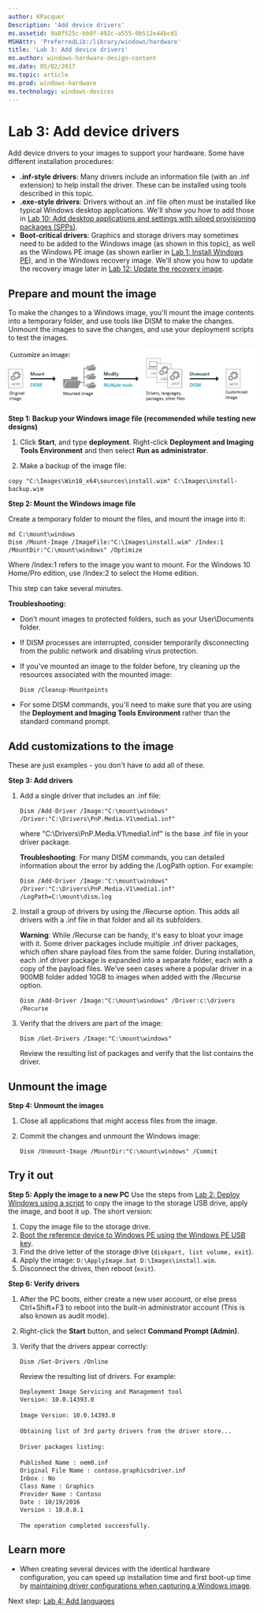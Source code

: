 ```yaml
---
author: KPacquer
Description: 'Add device drivers'
ms.assetid: 9a8f525c-bb8f-492c-a555-0b512e44bcd1
MSHAttr: 'PreferredLib:/library/windows/hardware'
title: 'Lab 3: Add device drivers'
ms.author: windows-hardware-design-content
ms.date: 05/02/2017
ms.topic: article
ms.prod: windows-hardware
ms.technology: windows-devices
---
```


# Lab 3: Add device drivers 

Add device drivers to your images to support your hardware. Some have different installation procedures:

-  **.inf-style drivers**: Many drivers include an information file (with an .inf extension) to help install the driver. These can be installed using tools described in this topic.    
-  **.exe-style drivers**: Drivers without an .inf file often must be installed like typical Windows desktop applications. We'll show you how to add those in [Lab 10: Add desktop applications and settings with siloed provisioning packages (SPPs)](add-desktop-apps-with-spps-sxs.md).
-  **Boot-critical drivers**: Graphics and storage drivers may sometimes need to be added to the Windows image (as shown in this topic), as well as the Windows PE image (as shown earlier in [Lab 1: Install Windows PE](install-windows-pe-sxs.md)), and in the Windows recovery image. We'll show you how to update the recovery image later in [Lab 12: Update the recovery image](update-the-recovery-image.md).

## <span id="Prepare_and_mount_the_image"></span>Prepare and mount the image
To make the changes to a Windows image, you'll mount the image contents into a temporary folder, and use tools like DISM to make the changes. Unmount the images to save the changes, and use your deployment scripts to test the images. 

![image: Mounting an image, making changes, and unmounting the image](images/dep-win8-sxs-createmodelspecificfiles.jpg)

**Step 1: Backup your Windows image file (recommended while testing new designs)**

1.  Click **Start**, and type **deployment**. Right-click **Deployment and Imaging Tools Environment** and then select **Run as administrator**.

2.  Make a backup of the image file:
``` syntax
copy "C:\Images\Win10_x64\sources\install.wim" C:\Images\install-backup.wim
```

**Step 2: Mount the Windows image file**

Create a temporary folder to mount the files, and mount the image into it: 
``` syntax
md C:\mount\windows
Dism /Mount-Image /ImageFile:"C:\Images\install.wim" /Index:1 /MountDir:"C:\mount\windows" /Optimize
```
Where /Index:1 refers to the image you want to mount. 
For the Windows 10 Home/Pro edition, use /Index:2 to select the Home edition.

This step can take several minutes.

**Troubleshooting:**

-   Don’t mount images to protected folders, such as your User\\Documents folder.

-   If DISM processes are interrupted, consider temporarily disconnecting from the public network and disabling virus protection.
	
-   If you've mounted an image to the folder before, try cleaning up the resources associated with the mounted image:

	``` syntax
	Dism /Cleanup-Mountpoints
	```

-   For some DISM commands, you'll need to make sure that you are using the **Deployment and Imaging Tools Environment** rather than the standard command prompt.

## <span id="Add_customizations_to_the_image"></span>Add customizations to the image
These are just examples - you don't have to add all of these.

**Step 3: Add drivers**

1.  Add a single driver that includes an .inf file:

    ``` syntax
    Dism /Add-Driver /Image:"C:\mount\windows" /Driver:"C:\Drivers\PnP.Media.V1\media1.inf"
    ```

    where "C:\\Drivers\\PnP.Media.V1\\media1.inf" is the base .inf file in your driver package.

    **Troubleshooting**: For many DISM commands, you can detailed information about the error by adding the /LogPath option. For example:

    ``` syntax
    Dism /Add-Driver /Image:"C:\mount\windows" /Driver:"C:\Drivers\PnP.Media.V1\media1.inf" /LogPath=C:\mount\dism.log
    ```

2.  Install a group of drivers by using the /Recurse option. This adds all drivers with a .inf file in that folder and all its subfolders.

    **Warning**: While /Recurse can be handy, it's easy to bloat your image with it. Some driver packages include multiple .inf driver packages, which often share payload files from the same folder. During installation, each .inf driver package is expanded into a separate folder, each with a copy of the payload files. We've seen cases where a popular driver in a 900MB folder added 10GB to images when added with the /Recurse option.

    ``` syntax
    Dism /Add-Driver /Image:"C:\mount\windows" /Driver:c:\drivers /Recurse 
    ```
    
3.  Verify that the drivers are part of the image:

    ``` syntax
    Dism /Get-Drivers /Image:"C:\mount\windows"
    ```

    Review the resulting list of packages and verify that the list contains the driver.


## <span id="Unmount_the_image"></span>Unmount the image
	
**Step 4: Unmount the images**

1.  Close all applications that might access files from the image.

2.  Commit the changes and unmount the Windows image:
    ``` syntax
    Dism /Unmount-Image /MountDir:"C:\mount\windows" /Commit
    ```

## <span id="Try_it_out"></span>Try it out

**Step 5: Apply the image to a new PC**
Use the steps from [Lab 2: Deploy Windows using a script](deploy-windows-with-a-script-sxs.md) to copy the image to the storage USB drive, apply the image, and boot it up. The short version:

1.  Copy the image file to the storage drive.
2.  [Boot the reference device to Windows PE using the Windows PE USB key](install-windows-pe-sxs.md).
3.  Find the drive letter of the storage drive (`diskpart, list volume, exit`).
4.  Apply the image: `D:\ApplyImage.bat D:\Images\install.wim`.
5.  Disconnect the drives, then reboot (`exit`).

**Step 6: Verify drivers**
1.  After the PC boots, either create a new user account, or else press Ctrl+Shift+F3 to reboot into the built-in administrator account (This is also known as audit mode).

2.  Right-click the **Start** button, and select **Command Prompt (Admin)**.

3.  Verify that the drivers appear correctly:

    ``` syntax
    Dism /Get-Drivers /Online
    ```

    Review the resulting list of drivers. For example:

    ``` syntax
    Deployment Image Servicing and Management tool
    Version: 10.0.14393.0

    Image Version: 10.0.14393.0

    Obtaining list of 3rd party drivers from the driver store...

    Driver packages listing:

    Published Name : oem0.inf
    Original File Name : contoso.graphicsdriver.inf
    Inbox : No
    Class Name : Graphics
    Provider Name : Contoso
    Date : 10/19/2016
    Version : 10.0.0.1

    The operation completed successfully.
    ```

## <span id="Learn_more"></span>Learn more

* When creating several devices with the identical hardware configuration, you can speed up installation time and first boot-up time by [maintaining driver configurations when capturing a Windows image](maintain-driver-configurations-when-capturing-a-windows-image.md). 


Next step: [Lab 4: Add languages](add-drivers-langs-universal-apps-sxs.md)